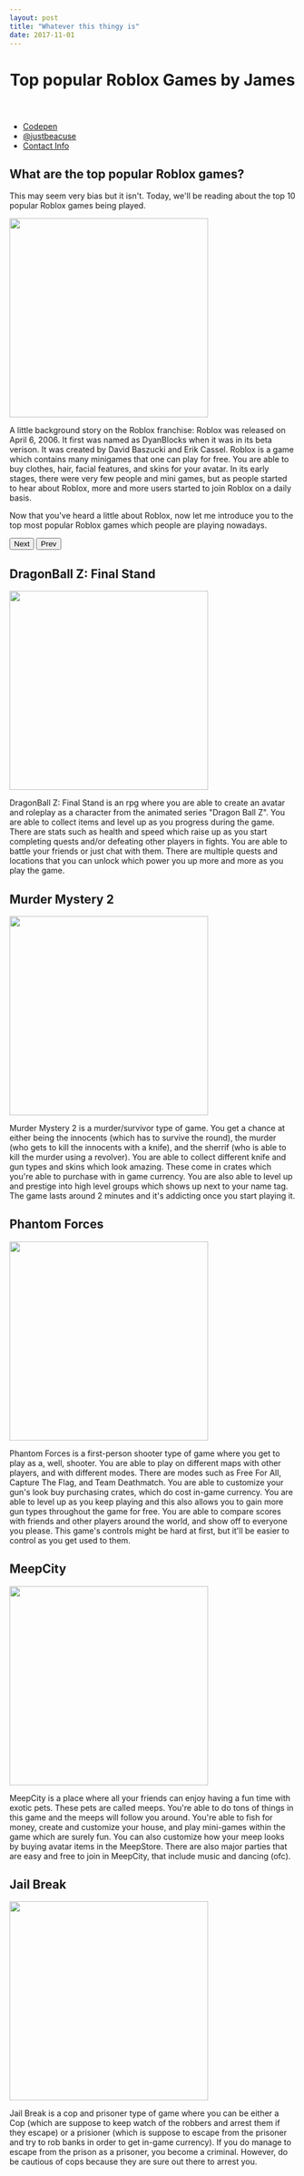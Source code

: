 ```yaml
---
layout: post
title: "Whatever this thingy is"
date: 2017-11-01
---
```



<header>
   <h1 id="heading">Top popular Roblox Games by James</h1>
</header>
  </div>
    <div>
      <nav>
    <ul>
      <li><a href="https://codepen.io/BombasticJam/">Codepen</a></li>
      <li><a href="https://www.roblox.com/users/67937138/profile">@justbeacuse</a></li>
      <li><a href="contact">Contact Info</a></li>
    </ul>
  </nav>
</div>

<div id="stuff">
<div id="body">
<section>
<h1>What are the top popular Roblox games?</h1>
<p>
This may seem very bias but it isn't. Today, we'll be reading about the top 10 popular Roblox games being played.
</p>
  <img width="350px" src="https://www.underconsideration.com/brandnew/archives/roblox_logo.png"/>
<p>
A little background story on the Roblox franchise: Roblox was released on April 6, 2006. It first was named as DyanBlocks when it was in its beta verison. It was created by David Baszucki and Erik Cassel. Roblox is a game which contains many minigames that one can play for free. You are able to buy clothes, hair, facial features, and skins for your avatar. In its early stages, there were very few people and mini games, but as people started to hear about Roblox, more and more users started to join Roblox on a daily basis.
</p>
<p> Now that you've heard a little about Roblox, now let me introduce you to the top most popular Roblox games which people are playing nowadays.</p>
  <button id="next">Next</button>
  <button id="prev">Prev</button>
  </div>
</section>

<div id="five">
<section>
  <h1>DragonBall Z: Final Stand </h1>
  <img width="350px" src="https://t4.rbxcdn.com/d0d83b16f27bb40be98c8e53aa5806f9"/>
  <p>DragonBall Z: Final Stand is an rpg where you are able to create an avatar and roleplay as a character from the animated series "Dragon Ball Z". You are able to collect items and level up as you progress during the game. There are stats such as health and speed which raise up as you start completing quests and/or defeating other players in fights. You are able to battle your friends or just chat with them. There are multiple quests and locations that you can unlock which power you up more and more as you play the game. </p>
</div>
</section>
 
<div id="four">
  <section>
    <h1>Murder Mystery 2</h1>
    <img width="350px" src="https://t6.rbxcdn.com/495c78ba5831797daae24003b924eb7a"/>
    <p>Murder Mystery 2 is a murder/survivor type of game. You get a chance at either being the innocents (which has to survive the round), the murder (who gets to kill the innocents with a knife), and the sherrif (who is able to kill the murder using a revolver). You are able to collect different knife and gun types and skins which look amazing. These come in crates which you're able to purchase with in game currency. You are also able to level up and prestige into high level groups which shows up next to your name tag. The game lasts around 2 minutes and it's addicting once you start playing it.</p>
    </p>
</div>
  </section>
  
  
<div id="three">
  <section>
    <h1>Phantom Forces</h1>
    <img width="350px" src="https://t0.rbxcdn.com/5091f0bdfe3f76d55ae0e0091308ae1f"/>
    <p>Phantom Forces is a first-person shooter type of game where you get to play as a, well, shooter. You are able to play on different maps with other players, and with different modes. There are modes such as Free For All, Capture The Flag, and Team Deathmatch. You are able to customize your gun's look buy purchasing crates, which do cost in-game currency. You are able to level up as you keep playing and this also allows you to gain more gun types throughout the game for free. You are able to compare scores with friends and other players around the world, and show off to everyone you please. This game's controls might be hard at first, but it'll be easier to control as you get used to them.</p>
</div>
</section>

<div id="two">
  <section>
    <h1>MeepCity</h1>
    <img width="350px" src="https://t3.rbxcdn.com/07081fcaed358dc6208833bbe28cb7ab"/>
    <p>MeepCity is a place where all your friends can enjoy having a fun time with exotic pets. These pets are called meeps. You're able to do tons of things in this game and the meeps will follow you around. You're able to fish for money, create and customize your house, and play mini-games within the game which are surely fun. You can also customize how your meep looks by buying avatar items in the MeepStore. There are also major parties that are easy and free to join in MeepCity, that include music and dancing (ofc).</p>
    </div>
  </section>

<div id="one">
<section>
  <h1>Jail Break</h1>
  <img width="350px"src="https://t7.rbxcdn.com/a139a6d9f05c845a639ed661570aeda7"/>
  <p>Jail Break is a cop and prisoner type of game where you can be either a Cop (which are suppose to keep watch of the robbers and arrest them if they escape) or a prisioner (which is suppose to escape from the prisoner and try to rob banks in order to get in-game currency). If you do manage to escape from the prison as a prisoner, you become a criminal. However, do be cautious of cops because they are sure out there to arrest you.</p>
  </div>
</div>
  </section>
  



